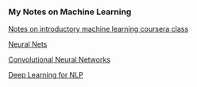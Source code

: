 ### My Notes on Machine Learning

[Notes on introductory machine learning coursera class](https://github.com/andrewt3000/MachineLearning/blob/master/machineLearning.md)  

[Neural Nets](https://github.com/andrewt3000/MachineLearning/blob/master/neuralNets.md)  

[Convolutional Neural Networks](https://github.com/andrewt3000/MachineLearning/blob/master/cnn4Images.md)  

[Deep Learning for NLP](https://github.com/andrewt3000/DL4NLP/blob/master/README.md)

